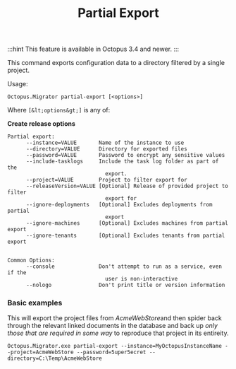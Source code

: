 ﻿---
title: Partial Export

---


:::hint
This feature is available in Octopus 3.4 and newer.
:::





This command exports configuration data to a directory filtered by a single project.


Usage:

```text
Octopus.Migrator partial-export [<options>]
```


Where `[&lt;options&gt;]` is any of:

**Create release options**

```text
Partial export:
      --instance=VALUE       Name of the instance to use
      --directory=VALUE      Directory for exported files
      --password=VALUE       Password to encrypt any sensitive values
      --include-tasklogs     Include the task log folder as part of the
                               export.
      --project=VALUE        Project to filter export for
      --releaseVersion=VALUE [Optional] Release of provided project to filter
                               export for
      --ignore-deployments   [Optional] Excludes deployments from partial
                               export
      --ignore-machines      [Optional] Excludes machines from partial export
      --ignore-tenants       [Optional] Excludes tenants from partial export


Common Options:
      --console              Don't attempt to run as a service, even if the
                               user is non-interactive
      --nologo               Don't print title or version information
```

### Basic examples


This will export the project files from *AcmeWebStore*and then spider back through the relevant linked documents in the database and back up *only those that are required in some way* to reproduce that project in its entireity.

```text
Octopus.Migrator.exe partial-export --instance=MyOctopusInstanceName --project=AcmeWebStore --password=5uper5ecret --directory=C:\Temp\AcmeWebStore
```
